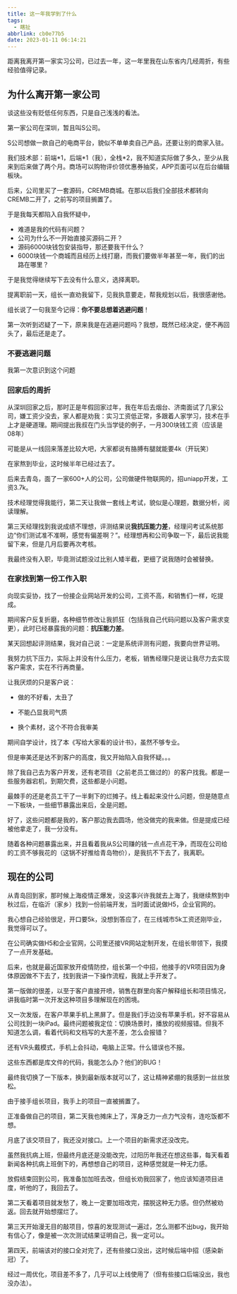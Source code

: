 ```yaml
---
title: 这一年我学到了什么
tags:
  - 瞎扯
abbrlink: cb0e77b5
date: 2023-01-11 06:14:21
---
```


距离我离开第一家实习公司，已过去一年，这一年里我在山东省内几经周折，有些经验值得记录。



## 为什么离开第一家公司

谈这些没有贬低任何东西，只是自己浅浅的看法。

第一家公司在深圳，暂且叫S公司。

S公司想做一款自己的电商平台，貌似不单单卖自己产品，还要让别的商家入驻。

我们技术部：前端\*1，后端\*1（我），全栈\*2，我不知道实际做了多久，至少从我来到后来做了两个月。商场可以购物评价领优惠券抽奖，APP页面可以在后台编辑板块。

后来，公司里买了一套源码，CREMB商城。在那以后我们全部技术都转向CREMB二开了，之前写的项目搁置了。

于是我每天都陷入自我怀疑中，

- 难道是我的代码有问题？
- 公司为什么不一开始直接买源码二开？
- 源码6000块钱包安装指导，那还要我干什么？
- 6000块钱一个商城而且经历上线打磨，而我们要做半年甚至一年，我们的出路在哪里？

于是我觉得继续写下去没有什么意义，选择离职。

提离职前一天，组长一直劝我留下，见我执意要走，帮我规划以后，我很感谢他。

组长说了一句我至今记得：**你不要总想着逃避问题**！

第一次听到迟疑了一下，原来我是在逃避问题吗？我想，既然已经决定，便不再回头了，最后还是走了。



### 不要逃避问题

我第一次意识到这个问题

### 回家后的周折

从深圳回家之后，那时正是年假回家过年，我在年后去烟台、济南面试了几家公司，嫌工资少没去，家人都是劝我：实习工资低正常，多跟着人家学习，技术在手上才是硬道理。期间提出我叔在门头当学徒的例子，一月300块钱工资（应该是08年）

可能是从一线回来落差比较大吧，大家都说有胳膊有腿就能要4k（开玩笑）

在家熬到毕业，这时候半年已经过去了。

后来去青岛，面了一家600+人的公司，公司做硬件物联网的，招uniapp开发，工资3.7k。

技术经理觉得我能行，第二天让我做一套线上考试，貌似是心理题，数据分析，阅读理解。

第三天经理找到我说成绩不理想，评测结果说**我抗压能力差**，经理问考试系统那边“你们测试准不准啊，感觉有偏差啊？”。经理想再和公司争取一下，最后说我能留下来，但是几月后要再次考核。

我最终没有入职，毕竟测试题没过比别人矮半截，更细了说我随时会被替换。

### 在家找到第一份工作入职

向现实妥协，找了一份接企业网站开发的公司，工资不高，和销售们一样，吃提成。

期间客户反复折磨，各种细节修改让我抓狂（包括我自己代码问题以及客户需求变更），此时已经暴露我的问题：**抗压能力差**。

某天回想起评测结果，我对自己说：一定是系统评测有问题，我要向世界证明。

我努力抗下压力，实际上并没有什么压力，老板，销售经理只是说让我尽力去实现客户需求，实在不行再商量。

让我厌烦的只是客户说：

- 做的不好看，太丑了

- 不能凸显我司气质
- 换个素材，这个不符合我审美

期间自学设计，找了本《写给大家看的设计书》，虽然不够专业。

但是审美还是达不到客户的高度，我又开始陷入自我怀疑。。。

除了我自己去为客户开发，还有老项目（之前老员工做过的）的客户找我。都是一些服务器宕机，到期欠费，这些都是小问题。

最棘手的还是老员工干了一半剩下的烂摊子。线上看起来没什么问题，但是随意点一下板块，一些细节暴露出来后，全是问题。

好了，这些问题都是我的，客户那边我去圆场，他没做完的我来做。但是提成已经被他拿走了，我一分没有。

随着各种问题暴露出来，并且看着我从S公司赚的钱一点点花干净，而现在公司给的工资不够我花的（这锅不好推给青岛物价），是我抗不下去了，我离职。



## 现在的公司

从青岛回到家，那时候上海疫情正爆发，没这事兴许我就去上海了，我继续熬到中秋过后，在临沂（家乡）找到一份前端开发，当时面试说做H5，企业官网的。

我心想自己经验很足，开口要5k，没想到答应了，在三线城市5k工资还刚毕业，我觉得可以了。

在公司确实做H5和企业官网，公司里还接VR网站定制开发，在组长带领下，我摸了一点开发基础。

后来，也就是最近国家放开疫情防控，组长第一个中招，他接手的VR项目因为身体原因做不下去了，找到我讲一下操作流程，我就上手开发了。

第一版做的很差，以至于客户直接开喷，销售在群里向客户解释组长和项目情况，讲我临时第一次开发这种项目多理解现在的困境。

又一次发版，在客户苹果手机上黑屏了。但是我们手边没有苹果手机，好不容易从公司找到一块iPad。最终问题被我定位：切换场景时，播放的视频报错。但我不知道怎么调，看着代码和文档写的大差不差，怎么会报错？

还有VR头戴模式，手机上会抖动，电脑上正常。什么错误也不报。

这些东西都是库文件的代码，我能怎么办？他们的BUG！

最终我切换了一下版本，换到最新版本就可以了，这让精神紧绷的我感到一丝丝放松。

由于接手组长项目，我手上的项目一直被搁置了。

正准备做自己的项目，第二天我也摊床上了，浑身乏力一点力气没有，连吃饭都不想。

月底了该交项目了，我还没对接口。上一个项目的新需求还没改完。

虽然我抗病上班，但最终月底还是没能改完，过阳历年我还在想这些事，每天看着新闻各种抗病上班倒下的，再想想自己的项目，这种感觉就是一种无力感。

放假结束回到公司，我准备加加班去改，但组长劝我回家了，他应该知道项目进度，听他的了，我回去了。

第二天看着项目就发愁了，晚上一定要加班改完，摆脱这种无力感。但仍然被劝返。回去就开始想摆烂了。

第三天开始漫无目的敲项目，惊喜的发现测试一遍过，怎么测都不出bug，我开始有信心了，像是被一次次测试结果证明自己，我一定可以。

第四天，前端该对的接口全对完了，还有些接口没出，这时候后端中招（感染新冠）了。

经过一周优化，项目差不多了，几乎可以上线使用了（但有些接口后端没出，我也没办法）。
